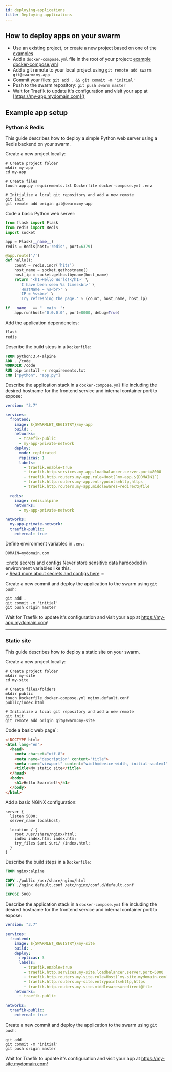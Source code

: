 ```yaml
---
id: deploying-applications
title: Deploying applications
---
```


## How to deploy apps on your swarm

- Use an existing project, or create a new project based on one of the [examples](/docs/getting-started/deploying-applications#example-application-setup)
- Add a `docker-compose.yml` file in the root of your project: [example docker-compose.yml](https://github.com/swarmlet/swarmlet/blob/master/examples/basic-example/docker-compose.yml)
- Add a git remote to your local project using `git remote add swarm git@swarm:my-app`
- Commit your files: `git add . && git commit -m 'initial'`
- Push to the swarm repository: `git push swarm master`
- Wait for Traefik to update it's configuration and visit your app at [https://my-app.mydomain.com]()

## Example app setup

### Python & Redis

This guide describes how to deploy a simple Python web server using a Redis backend on your swarm.

Create a new project locally:

```shell
# Create project folder
mkdir my-app
cd my-app

# Create files
touch app.py requirements.txt Dockerfile docker-compose.yml .env

# Initialize a local git repository and add a new remote
git init
git remote add origin git@swarm:my-app
```

Code a basic Python web server:

```python title="./app.py"
from flask import Flask
from redis import Redis
import socket

app = Flask(__name__)
redis = Redis(host='redis', port=6379)

@app.route('/')
def hello():
    count = redis.incr('hits')
    host_name = socket.gethostname()
    host_ip = socket.gethostbyname(host_name)
    return '<h1>Hello World!</h1>' \
      'I have been seen %s times<br>' \
      'HostName = %s<br>' \
      'IP = %s<br>' \
      'Try refreshing the page.' % (count, host_name, host_ip)

if __name__ == "__main__":
    app.run(host="0.0.0.0", port=8000, debug=True)
```

Add the application dependencies:

```txt title="./requirements.txt"
flask
redis
```

Describe the build steps in a `Dockerfile`:

```Dockerfile title="./Dockerfile"
FROM python:3.4-alpine
ADD . /code
WORKDIR /code
RUN pip install -r requirements.txt
CMD ["python", "app.py"]
```

Describe the application stack in a `docker-compose.yml` file including the desired hostname for the frontend service and internal container port to expose:

```yml title="./docker-compose.yml"
version: "3.7"

services:
  frontend:
    image: ${SWARMLET_REGISTRY}/my-app
    build: .
    networks:
      - traefik-public
      - my-app-private-network
    deploy:
      mode: replicated
      replicas: 1
      labels:
        - traefik.enable=true
        - traefik.http.services.my-app.loadbalancer.server.port=8000
        - traefik.http.routers.my-app.rule=Host(`my-app.${DOMAIN}`)
        - traefik.http.routers.my-app.entrypoints=http,https
        - traefik.http.routers.my-app.middlewares=redirect@file

  redis:
    image: redis:alpine
    networks:
      - my-app-private-network

networks:
  my-app-private-network:
  traefik-public:
    external: true
```

Define environment variables in `.env`:

```shell
DOMAIN=mydomain.com
```

:::note secrets and configs
Never store sensitive data hardcoded in environment variables like this.  
\> [Read more about secrets and configs here](/docs/getting-started/secrets-and-configs)
:::

Create a new commit and deploy the application to the swarm using `git push`:

```shell
git add .
git commit -m 'initial'
git push origin master
```

Wait for Traefik to update it's configuration and visit your app at <https://my-app.mydomain.com>!

---

### Static site

This guide describes how to deploy a static site on your swarm.  

Create a new project locally:

```shell
# Create project folder
mkdir my-site
cd my-site

# Create files/folders
mkdir public
touch Dockerfile docker-compose.yml nginx.default.conf public/index.html

# Initialize a local git repository and add a new remote
git init
git remote add origin git@swarm:my-site
```

Code a basic web page`:

```html title="./public/index.html"
<!DOCTYPE html>
<html lang="en">
  <head>
    <meta charset="utf-8">
    <meta name="description" content="title">
    <meta name="viewport" content="width=device-width, initial-scale=1">
    <title>My static site</title>
  </head>
  <body>
    <h1>Hello Swarmlet!</h1>
  </body>
</html>
```

Add a basic NGINX configuration:

```nginx title="./nginx.default.conf"
server {
  listen 5000;
  server_name localhost;

  location / {
    root /usr/share/nginx/html;
    index index.html index.htm;
    try_files $uri $uri/ /index.html;
  }
}
```

Describe the build steps in a `Dockerfile`:

```Dockerfile title="./Dockerfile"
FROM nginx:alpine

COPY ./public /usr/share/nginx/html
COPY ./nginx.default.conf /etc/nginx/conf.d/default.conf

EXPOSE 5000
```

Describe the application stack in a `docker-compose.yml` file including the desired hostname for the frontend service and internal container port to expose:

```yml title="./docker-compose.yml"
version: "3.7"

services:
  frontend:
    image: ${SWARMLET_REGISTRY}/my-site
    build: .
    deploy:
      replicas: 3
      labels:
        - traefik.enable=true
        - traefik.http.services.my-site.loadbalancer.server.port=5000
        - traefik.http.routers.my-site.rule=Host(`my-site.mydomain.com`)
        - traefik.http.routers.my-site.entrypoints=http,https
        - traefik.http.routers.my-site.middlewares=redirect@file
    networks:
      - traefik-public

networks:
  traefik-public:
    external: true
```

Create a new commit and deploy the application to the swarm using `git push`:

```shell
git add .
git commit -m 'initial'
git push origin master
```

Wait for Traefik to update it's configuration and visit your app at <https://my-site.mydomain.com>!
